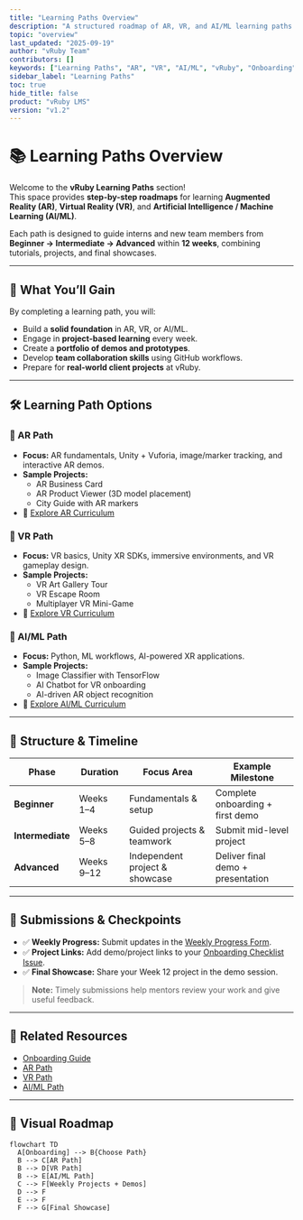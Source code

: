 ```yaml
---
title: "Learning Paths Overview"
description: "A structured roadmap of AR, VR, and AI/ML learning paths designed for interns and new team members at vRuby."
topic: "overview"
last_updated: "2025-09-19"
author: "vRuby Team"
contributors: []
keywords: ["Learning Paths", "AR", "VR", "AI/ML", "vRuby", "Onboarding"]
sidebar_label: "Learning Paths"
toc: true
hide_title: false
product: "vRuby LMS"
version: "v1.2"
---
```


# 📚 Learning Paths Overview

Welcome to the **vRuby Learning Paths** section!  
This space provides **step-by-step roadmaps** for learning **Augmented Reality (AR)**, **Virtual Reality (VR)**, and **Artificial Intelligence / Machine Learning (AI/ML)**.  

Each path is designed to guide interns and new team members from **Beginner → Intermediate → Advanced** within **12 weeks**, combining tutorials, projects, and final showcases.

---

## 🎯 What You’ll Gain
By completing a learning path, you will:
- Build a **solid foundation** in AR, VR, or AI/ML.  
- Engage in **project-based learning** every week.  
- Create a **portfolio of demos and prototypes**.  
- Develop **team collaboration skills** using GitHub workflows.  
- Prepare for **real-world client projects** at vRuby.  

---

## 🛠️ Learning Path Options

### 🔹 AR Path
- **Focus:** AR fundamentals, Unity + Vuforia, image/marker tracking, and interactive AR demos.  
- **Sample Projects:**
  - AR Business Card  
  - AR Product Viewer (3D model placement)  
  - City Guide with AR markers  
- 📖 [Explore AR Curriculum](../AR/README.md)

### 🔹 VR Path
- **Focus:** VR basics, Unity XR SDKs, immersive environments, and VR gameplay design.  
- **Sample Projects:**
  - VR Art Gallery Tour  
  - VR Escape Room  
  - Multiplayer VR Mini-Game  
- 📖 [Explore VR Curriculum](../VR/README.md)

### 🔹 AI/ML Path
- **Focus:** Python, ML workflows, AI-powered XR applications.  
- **Sample Projects:**
  - Image Classifier with TensorFlow  
  - AI Chatbot for VR onboarding  
  - AI-driven AR object recognition  
- 📖 [Explore AI/ML Curriculum](../AI/README.md)

---

## 📅 Structure & Timeline

| Phase            | Duration  | Focus Area                   | Example Milestone                     |
|------------------|-----------|------------------------------|---------------------------------------|
| **Beginner**     | Weeks 1–4 | Fundamentals & setup         | Complete onboarding + first demo      |
| **Intermediate** | Weeks 5–8 | Guided projects & teamwork   | Submit mid-level project              |
| **Advanced**     | Weeks 9–12 | Independent project & showcase | Deliver final demo + presentation     |

---

## 📝 Submissions & Checkpoints
- ✅ **Weekly Progress:** Submit updates in the [Weekly Progress Form](../Forms/Weekly_Progress.md).  
- ✅ **Project Links:** Add demo/project links to your [Onboarding Checklist Issue](../Onboarding/checklist.md).  
- ✅ **Final Showcase:** Share your Week 12 project in the demo session.  

> **Note:** Timely submissions help mentors review your work and give useful feedback.  

---

## 🔗 Related Resources
- [Onboarding Guide](../Onboarding/README.md)  
- [AR Path](../AR/README.md)  
- [VR Path](../VR/README.md)  
- [AI/ML Path](../AI/README.md)  

---

## 🔄 Visual Roadmap

```mermaid
flowchart TD
  A[Onboarding] --> B{Choose Path}
  B --> C[AR Path]
  B --> D[VR Path]
  B --> E[AI/ML Path]
  C --> F[Weekly Projects + Demos]
  D --> F
  E --> F
  F --> G[Final Showcase]
```
